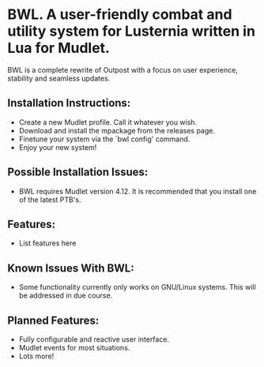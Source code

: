 # BWL. A user-friendly combat and utility system for Lusternia written in Lua for Mudlet.

BWL is a complete rewrite of Outpost with a focus on user experience, stability and seamless updates.


## Installation Instructions:

- Create a new Mudlet profile. Call it whatever you wish.
- Download and install the mpackage from the releases page.
- Finetune your system via the `bwl config' command.
- Enjoy your new system!

## Possible Installation Issues:

- BWL requires Mudlet version 4.12. It is recommended that you install one of the latest PTB's.

## Features:

- List features here

## Known Issues With BWL:

- Some functionality currently only works on GNU/Linux systems. This will be addressed in due course.

## Planned Features:

- Fully configurable and reactive user interface.
- Mudlet events for most situations.
- Lots more!
